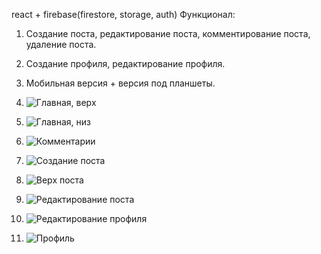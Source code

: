 react + firebase(firestore, storage, auth)
Функционал:
1. Создание поста, редактирование поста, комментирование поста, удаление поста.
2. Создание профиля, редактирование профиля.
3. Мобильная версия + версия под планшеты.

1. ![Главная, верх](https://ibb.co/StQPvp5)
2. ![Главная, низ](https://ibb.co/tPnkmYJ)
3. ![Комментарии](https://ibb.co/xqGBFJD)
4. ![Создание поста](https://ibb.co/vmj4z83)
5. ![Верх поста](https://ibb.co/P4sdZJg)
6. ![Редактирование поста](https://ibb.co/VBdzw1c)
7. ![Редактирование профиля](https://ibb.co/BGxkrsZ)
8. ![Профиль](https://ibb.co/FwMHwxY)
